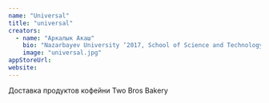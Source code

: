 ```yaml
---
name: "Universal"
title: "universal"
creators:
  - name: "Аркалык Акаш"
    bio: "Nazarbayev University ‘2017, School of Science and Technology, Computer Science. 3-е место, InnCoding Hackathon, Астана, 2014. Создатель игр Running Newton и Spacecon.  "
    image: "universal.jpg"
appStoreUrl:
website:
---
```


Доставка продуктов кофейни Two Bros Bakery
